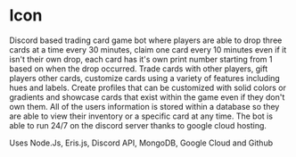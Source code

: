 # Icon

Discord based trading card game bot where players are able to drop three cards at a time every 30 minutes,
claim one card every 10 minutes even if it isn't their own drop, each card has it's own print number starting
from 1 based on when the drop occurred. Trade cards with other players, gift players other cards, customize
cards using a variety of features including hues and labels. Create profiles that can be customized with solid
colors or gradients and showcase cards that exist within the game even if they don't own them. All of the
users information is stored within a database so they are able to view their inventory or a specific card at any
time. The bot is able to run 24/7 on the discord server thanks to google cloud hosting.

Uses Node.Js, Eris.js, Discord API, MongoDB, Google Cloud and Github
